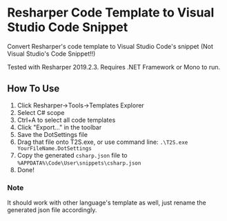 # Resharper Code Template to Visual Studio Code Snippet

Convert Resharper's code template to Visual Studio Code's snippet (Not Visual Studio's Code Snippet!!)

Tested with Resharper 2019.2.3. Requires .NET Framework or Mono to run.

## How To Use

1. Click Resharper->Tools->Templates Explorer
2. Select C# scope
3. Ctrl+A to select all code templates
4. Click "Export..." in the toolbar
5. Save the DotSettings file
6. Drag that file onto T2S.exe, or use command line: `.\T2S.exe YourFileName.DotSettings`
7. Copy the generated `csharp.json` file to `%APPDATA%\Code\User\snippets\csharp.json`
8. Done!

### Note

It should work with other language's template as well, just rename the generated json file accordingly.
